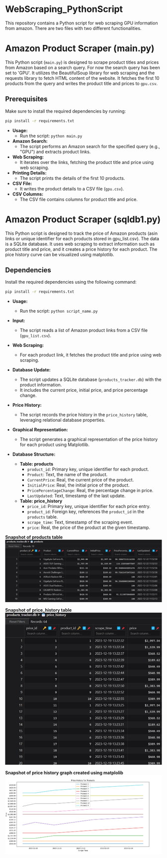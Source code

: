 # WebScraping_PythonScript

This repository contains a Python script for web scraping GPU information from amazon. There are two files with two different functionalities. 

# Amazon Product Scraper (main.py)

This Python script (`main.py`) is designed to scrape product titles and prices from Amazon based on a search query. For now the search query has been set to 'GPU'. It utilizes the BeautifulSoup library for web scraping and the requests library to fetch HTML content of the website. It fetches the first 10 products from the query and writes the product title and prices to `gpu.csv`. 

## Prerequisites

Make sure to install the required dependencies by running:

```bash
pip install -r requirements.txt
```

- **Usage:**
  - Run the script: `python main.py`
- **Amazon Search:**
  - The script performs an Amazon search for the specified query (e.g., "GPU") and extracts product links.
- **Web Scraping:**
  - It iterates over the links, fetching the product title and price using web scraping.
- **Printing Details:**
  - The script prints the details of the first 10 products.
- **CSV File:**
  - It writes the product details to a CSV file (`gpu.csv`).
- **CSV Columns:**
  - The CSV file contains columns for product title and price.



# Amazon Product Scraper (sqldb1.py)

This Python script is designed to track the price of Amazon products (asin links or unique identifier for each products stored in gpu_list.csv). The data is a SQLite database. It uses web scraping to extract information such as product title and price, and it creates a price history for each product. The pice history curve can be visualized using matplotlib. 

## Dependencies

Install the required dependencies using the following command:

```bash
pip install -r requirements.txt
```

- **Usage:**
  - Run the script: `python script_name.py`
- **Input:**
  - The script reads a list of Amazon product links from a CSV file (`gpu_list.csv`).
- **Web Scraping:**
  - For each product link, it fetches the product title and price using web scraping.
- **Database Update:**
  - The script updates a SQLite database (`products_tracker.db`) with the product information.
  - It includes the current price, initial price, and price percentage change.
- **Price History:**
  - The script records the price history in the `price_history` table, leveraging relational database properties.
- **Graphical Representation:**
  - The script generates a graphical representation of the price history for each product using Matplotlib.

- **Database Structure:**
  - **Table: products**
    - `product_id`: Primary key, unique identifier for each product.
    - `Product`: Text, the name of the product.
    - `CurrentPrice`: Real, the current price of the product.
    - `InitialPrice`: Real, the initial price of the product.
    - `PricePercentageChange`: Real, the percentage change in price.
    - `LastUpdated`: Text, timestamp of the last update.
  - **Table: price_history**
    - `price_id`: Primary key, unique identifier for each price entry.
    - `product_id`: Foreign key, references the `product_id` in the `products` table.
    - `scrape_time`: Text, timestamp of the scraping event.
    - `price`: Real, the price of the product at the given timestamp.

**Snapshot of products table**
![Alt text](products.png)

**Snapshot of price_history table**
![Alt text](price_history.png)

**Snapshot of price history graph created using matplolib**
![Alt text](price_history_graph.png)